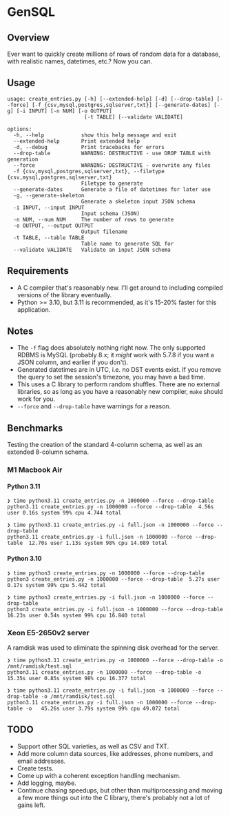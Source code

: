 # GenSQL

## Overview

Ever want to quickly create millions of rows of random data for a database, with realistic names, datetimes, etc.? Now you can.

## Usage

```shell
usage: create_entries.py [-h] [--extended-help] [-d] [--drop-table] [--force] [-f {csv,mysql,postgres,sqlserver,txt}] [--generate-dates] [-g] [-i INPUT] [-n NUM] [-o OUTPUT]
                         [-t TABLE] [--validate VALIDATE]

options:
  -h, --help            show this help message and exit
  --extended-help       Print extended help
  -d, --debug           Print tracebacks for errors
  --drop-table          WARNING: DESTRUCTIVE - use DROP TABLE with generation
  --force               WARNING: DESTRUCTIVE - overwrite any files
  -f {csv,mysql,postgres,sqlserver,txt}, --filetype {csv,mysql,postgres,sqlserver,txt}
                        Filetype to generate
  --generate-dates      Generate a file of datetimes for later use
  -g, --generate-skeleton
                        Generate a skeleton input JSON schema
  -i INPUT, --input INPUT
                        Input schema (JSON)
  -n NUM, --num NUM     The number of rows to generate
  -o OUTPUT, --output OUTPUT
                        Output filename
  -t TABLE, --table TABLE
                        Table name to generate SQL for
  --validate VALIDATE   Validate an input JSON schema
```

## Requirements

* A C compiler that's reasonably new. I'll get around to including compiled versions of the library eventually.
* Python >= 3.10, but 3.11 is recommended, as it's 15-20% faster for this application.

## Notes

* The `-f` flag does absolutely nothing right now. The only supported RDBMS is MySQL (probably 8.x; it _might_ work with 5.7.8 if you want a JSON column, and earlier if you don't).
* Generated datetimes are in UTC, i.e. no DST events exist. If you remove the query to set the session's timezone, you may have a bad time.
* This uses a C library to perform random shuffles. There are no external libraries, so as long as you have a reasonably new compiler, `make` should work for you.
* `--force` and `--drop-table` have warnings for a reason.

## Benchmarks

Testing the creation of the standard 4-column schema, as well as an extended 8-column schema.

### M1 Macbook Air

#### Python 3.11

```shell
❯ time python3.11 create_entries.py -n 1000000 --force --drop-table
python3.11 create_entries.py -n 1000000 --force --drop-table  4.56s user 0.16s system 99% cpu 4.744 total

❯ time python3.11 create_entries.py -i full.json -n 1000000 --force --drop-table
python3.11 create_entries.py -i full.json -n 1000000 --force --drop-table  12.70s user 1.13s system 98% cpu 14.089 total
```

#### Python 3.10

```shell
❯ time python3 create_entries.py -n 1000000 --force --drop-table
python3 create_entries.py -n 1000000 --force --drop-table  5.27s user 0.17s system 99% cpu 5.442 total

❯ time python3 create_entries.py -i full.json -n 1000000 --force --drop-table
python3 create_entries.py -i full.json -n 1000000 --force --drop-table  16.23s user 0.54s system 99% cpu 16.840 total
```

### Xeon E5-2650v2 server

A ramdisk was used to eliminate the spinning disk overhead for the server.

```shell
❯ time python3.11 create_entries.py -n 1000000 --force --drop-table -o /mnt/ramdisk/test.sql
python3.11 create_entries.py -n 1000000 --force --drop-table -o   15.35s user 0.85s system 98% cpu 16.377 total

❯ time python3.11 create_entries.py -i full.json -n 1000000 --force --drop-table -o /mnt/ramdisk/test.sql
python3.11 create_entries.py -i full.json -n 1000000 --force --drop-table -o   45.26s user 3.79s system 99% cpu 49.072 total
```

## TODO

* Support other SQL varieties, as well as CSV and TXT.
* Add more column data sources, like addresses, phone numbers, and email addresses.
* Create tests.
* Come up with a coherent exception handling mechanism.
* Add logging, maybe.
* Continue chasing speedups, but other than multiprocessing and moving a few more things out into the C library, there's probably not a lot of gains left.
